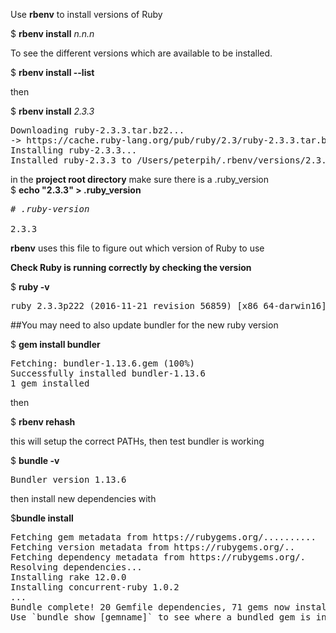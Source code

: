 Use <b>rbenv</b> to install versions of Ruby  

$ <b>rbenv install</b> <em>n.n.n</em>

To see the different versions which are available to be installed.  

$ <b>rbenv install --list</b>  

then

$ <b>rbenv install</b> <em>2.3.3</em>
<pre>
Downloading ruby-2.3.3.tar.bz2...
-> https://cache.ruby-lang.org/pub/ruby/2.3/ruby-2.3.3.tar.bz2
Installing ruby-2.3.3...
Installed ruby-2.3.3 to /Users/peterpih/.rbenv/versions/2.3.3
</pre>

in the <b>project root directory</b> make sure there is a .ruby_version   
$ <b>echo "2.3.3" > .ruby_version</b>
<pre>
<em># .ruby-version</em>

2.3.3
</pre>

<b>rbenv</b> uses this file to figure out which version of Ruby to use

<b>Check Ruby is running correctly by checking the version</b>

$ <b>ruby -v</b>
<pre>
ruby 2.3.3p222 (2016-11-21 revision 56859) [x86_64-darwin16]
</pre>

##You may need to also update bundler for the new ruby version

$ <b>gem install bundler</b>
<pre>
Fetching: bundler-1.13.6.gem (100%)
Successfully installed bundler-1.13.6
1 gem installed
</pre>

then

$ <b>rbenv rehash</b>

this will setup the correct PATHs, then test bundler is working

$ <b>bundle -v</b>
<pre>
Bundler version 1.13.6
</pre>

then install new dependencies with

$<b>bundle install</b>
<pre>
Fetching gem metadata from https://rubygems.org/..........
Fetching version metadata from https://rubygems.org/..
Fetching dependency metadata from https://rubygems.org/.
Resolving dependencies...
Installing rake 12.0.0
Installing concurrent-ruby 1.0.2
...
Bundle complete! 20 Gemfile dependencies, 71 gems now installed.
Use `bundle show [gemname]` to see where a bundled gem is installed.
</pre>
